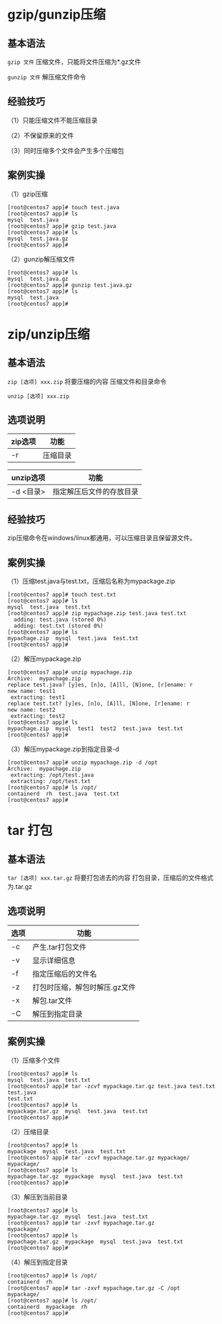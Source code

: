 # gzip/gunzip压缩

## 基本语法

`gzip 文件` 压缩文件，只能将文件压缩为*.gz文件

`gunzip 文件` 解压缩文件命令

## 经验技巧

（1）只能压缩文件不能压缩目录

（2）不保留原来的文件

（3）同时压缩多个文件会产生多个压缩包

## 案例实操

（1）gzip压缩

```linux
[root@centos7 app]# touch test.java  
[root@centos7 app]# ls  
mysql  test.java  
[root@centos7 app]# gzip test.java  
[root@centos7 app]# ls  
mysql  test.java.gz  
[root@centos7 app]# 
```
（2）gunzip解压缩文件

```linux
[root@centos7 app]# ls  
mysql  test.java.gz  
[root@centos7 app]# gunzip test.java.gz   
[root@centos7 app]# ls  
mysql  test.java  
[root@centos7 app]# 
```

# zip/unzip压缩

## 基本语法

`zip [选项] xxx.zip` 将要压缩的内容 压缩文件和目录命令

`unzip [选项] xxx.zip`

## 选项说明

|zip选项|功能|
|---|---|
|-r|压缩目录|

|unzip选项|功能|
|---|---|
|-d <目录>|指定解压后文件的存放目录|

## 经验技巧

zip压缩命令在windows/linux都通用，可以压缩目录且保留源文件。

## 案例实操

（1）压缩test.java与test.txt，压缩后名称为mypackage.zip

```linux
[root@centos7 app]# touch test.txt  
[root@centos7 app]# ls  
mysql  test.java  test.txt  
[root@centos7 app]# zip mypachage.zip test.java test.txt  
  adding: test.java (stored 0%)  
  adding: test.txt (stored 0%)  
[root@centos7 app]# ls  
mypachage.zip  mysql  test.java  test.txt  
[root@centos7 app]# 
```

（2）解压mypackage.zip

```linux
[root@centos7 app]# unzip mypachage.zip   
Archive:  mypachage.zip  
replace test.java? [y]es, [n]o, [A]ll, [N]one, [r]ename: r  
new name: test1  
 extracting: test1                     
replace test.txt? [y]es, [n]o, [A]ll, [N]one, [r]ename: r  
new name: test2  
 extracting: test2                     
[root@centos7 app]# ls  
mypachage.zip  mysql  test1  test2  test.java  test.txt  
[root@centos7 app]# 
```

（3）解压mypackage.zip到指定目录-d

```linux
[root@centos7 app]# unzip mypachage.zip -d /opt  
Archive:  mypachage.zip  
 extracting: /opt/test.java            
 extracting: /opt/test.txt             
[root@centos7 app]# ls /opt/  
containerd  rh  test.java  test.txt  
[root@centos7 app]# 
```

# tar 打包

## 基本语法

`tar [选项] xxx.tar.gz` 将要打包进去的内容 打包目录，压缩后的文件格式为.tar.gz

## 选项说明

|选项|功能|
|---|---|
|-c|产生.tar打包文件|
|-v|显示详细信息|
|-f|指定压缩后的文件名|
|-z|打包时压缩，解包时解压.gz文件|
|-x|解包.tar文件|
|-C|解压到指定目录|

## 案例实操

（1）压缩多个文件

```linux
[root@centos7 app]# ls  
mysql  test.java  test.txt  
[root@centos7 app]# tar -zcvf mypackage.tar.gz test.java test.txt  
test.java  
test.txt  
[root@centos7 app]# ls  
mypackage.tar.gz  mysql  test.java  test.txt  
[root@centos7 app]# 
```

（2）压缩目录

```linux
[root@centos7 app]# ls  
mypackage  mysql  test.java  test.txt  
[root@centos7 app]# tar -zcvf mypachage.tar.gz mypackage/  
mypackage/  
[root@centos7 app]# ls  
mypachage.tar.gz  mypackage  mysql  test.java  test.txt  
[root@centos7 app]# 
```

（3）解压到当前目录

```linux
[root@centos7 app]# ls  
mypachage.tar.gz  mysql  test.java  test.txt  
[root@centos7 app]# tar -zxvf mypachage.tar.gz   
mypackage/  
[root@centos7 app]# ls  
mypachage.tar.gz  mypackage  mysql  test.java  test.txt  
[root@centos7 app]# 
```

（4）解压到指定目录

```linux
[root@centos7 app]# ls /opt/  
containerd  rh  
[root@centos7 app]# tar -zxvf mypachage.tar.gz -C /opt  
mypackage/  
[root@centos7 app]# ls /opt/  
containerd  mypackage  rh  
[root@centos7 app]#
```